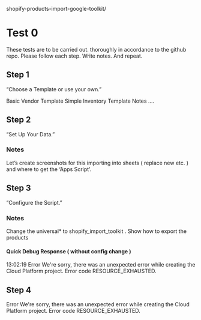 
shopify-products-import-google-toolkit/
# Test 0

These tests are to be carried out. thoroughly in accordance to the github repo. Please follow each step. Write notes. And repeat.

## Step 1
“Choose a Template or use your own.”

Basic Vendor Template
Simple Inventory Template
Notes
….

## Step 2
“Set Up Your Data.”
### Notes
Let’s create screenshots for this importing into sheets ( replace new etc. )  and where to get the ‘Apps Script’. 
## Step 3
“Configure the Script.”
### Notes
Change the universal* to shopify_import_toolkit .
Show how to export the products

#### Quick Debug Response ( without config change )

13:02:19
Error
We're sorry, there was an unexpected error while creating the Cloud Platform project. Error code RESOURCE_EXHAUSTED.


## Step 4

Error
We're sorry, there was an unexpected error while creating the Cloud Platform project. Error code RESOURCE_EXHAUSTED.


